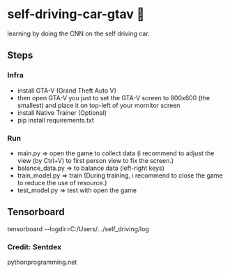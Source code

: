 # self-driving-car-gtav :car:
learning by doing the CNN on the self driving car.

## Steps
### Infra
* install GTA-V (Grand Theft Auto V)
* then open GTA-V you just to set the GTA-V screen to 800x600 (the smallest) and place it on top-left of your mornitor screen   
* install Native Trainer (Optional)
* pip install requirements.txt
### Run
* main.py => open the game to collect data (i recommend to adjust the view (by Ctrl+V) to first person view to fix the screen.)
* balance_data.py => to balance data (left-right keys)
* train_model.py => train (During training, i recommend to close the game to reduce the use of resource.)
* test_model.py => test with open the game

## Tensorboard
tensorboard --logdir=C:/Users/.../self_driving/log


### Credit: Sentdex 
pythonprogramming.net
